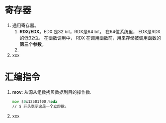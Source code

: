 
# 寄存器

1. 通用寄存器。
	1. **RDX/EDX**。EDX 是32 bit，RDX是64 bit。 在64位系统里， EDX是RDX的低32位。
	    在函数调用中， RDX 在调用函数前，用来存储被调用函数的**第三个参数**。
	3. 
2. xxx

# 汇编指令
1. **mov**: 从源从组数拷贝数据到目的操作数.
	```asm
	mov $0x12501f00,%edx
	// $ 开头表示这是一个立即数。
	
	```
3. xxx
<!--stackedit_data:
eyJoaXN0b3J5IjpbLTkzNjEzMTc1NiwtMjcwNDMxNTkwLC0xNT
gxNDk4NzkxLDczMDk5ODExNl19
-->